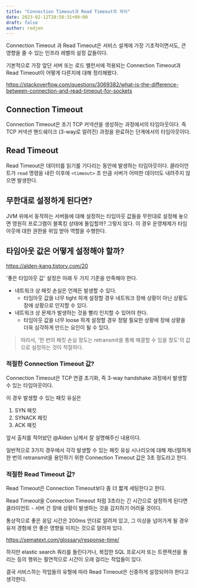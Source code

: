 ```yaml
---
title: "Connection Timeout과 Read Timeout의 차이"
date: 2023-02-12T20:58:31+09:00
draft: false
author: redjen
---
```


Connection Timeout 과 Read Timeout은 서비스 설계에 가장 기초적이면서도, 큰 영향을 줄 수 있는 인프라 레벨의 설정 값들이다.

기본적으로 가장 앞단 서버 또는 로드 밸런서에 적용되는 Connection Timeout과 Read Timeout이 어떻게 다른지에 대해 정리해봤다.

https://stackoverflow.com/questions/3069382/what-is-the-difference-between-connection-and-read-timeout-for-sockets

## Connection Timeout

Connection Timeout은 초기 TCP 커넥션을 생성하는 과정에서의 타임아웃이다. 즉 TCP 커넥션 핸드쉐이크 (3-way로 알려진) 과정을 완료하는 단계에서의 타임아웃이다.

## Read Timeout

Read Timeout은 데이터를 읽기를 기다리는 동안에 발생하는 타임아웃이다. 클라이언트가 `read` 명령을 내린 이후에 `<timeout>` 초 만큼 서버가 어떠한 데이터도 내려주지 않으면 발생한다. 

## 무한대로 설정하게 된다면?

JVM 위에서 동작하는 서버들에 대해 설정하는 타임아웃 값들을 무한대로 설정해 놓으면 영원히 프로그램이 블록킹 상태에 돌입할까? 그렇지 않다. 이 경우 운영체제가 타임 아웃에 대한 권한을 위임 받아 역할을 수행한다.

## 타임아웃 값은 어떻게 설정해야 할까?

https://alden-kang.tistory.com/20

'좋은 타임아웃 값' 설정은 아래 두 가지 기준을 만족해야 한다.

- 네트워크 상 패킷 손실은 언제든 발생할 수 있다.
  - 타임아웃 값을 너무 tight 하게 설정할 경우 네트워크 장애 상황이 아닌 상황도 장애 상황으로 인지할 수 있다.
- 네트워크 상 문제가 발생하는 것을 빨리 인지할 수 있어야 한다.
  - 타임아웃 값을 너무 loose 하게 설정할 경우 정말 필요한 상황에 장애 상황을 더욱 심각하게 만드는 요인이 될 수 있다.

> 따라서, '한 번의 패킷 손실 정도는 retransmit을 통해 해결할 수 있을 정도'의 값으로 설정하는 것이 적절하다.

### 적절한 Connection Timeout 값?

Connection Timeout은 TCP 연결 초기화, 즉 3-way handshake 과정에서 발생할 수 있는 타임아웃이다.

이 경우 발생할 수 있는 패킷 유실은
1. SYN 패킷
2. SYNACK 패킷
3. ACK 패킷

앞서 출처를 적어놨던 @Alden 님께서 잘 설명해주신 내용이다.

일반적으로 3가지 경우에서 각각 발생할 수 있는 패킷 유실 시나리오에 대해 제너럴하게 한 번의 retransmit을 용인하기 위한 Connection Timeout 값은 3초 정도라고 한다.

### 적절한 Read Timeout 값?

Read Timeout은 Connection Timeout보다 좀 더 짧게 세팅한다고 한다. 

Read Timeout을 Connection Timeout 처럼 3초라는 긴 시간으로 설정하게 된다면 클라이언트 - 서버 간 장애 상황이 발생하는 것을 감지하기 어려울 것이다. 

통상적으로 좋은 응답 시간은 200ms 언더로 알려져 있고, 그 이상을 넘어가게 될 경우 유저 경험에 안 좋은 영향을 미치는 것으로 알려져 있다. 

https://sematext.com/glossary/response-time/
 
하지만 elastic search 쿼리를 돌린다거나, 복잡한 SQL 프로시저 또는 트랜잭션을 돌리는 등의 행위는 필연적으로 시간이 오래 걸리는 작업들이 있다. 

결국 서비스하는 작업들의 유형에 따라 Read Timeout은 신중하게 설정되어야 한다고 생각한다. 
